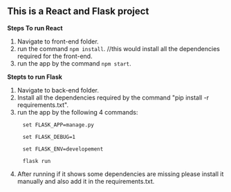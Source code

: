## This is a React and Flask project

**Steps To run React**
1. Navigate to front-end folder.
2. run the command ```npm install```.      //this would install all the dependencies required for the front-end.
3. run the app by the command ```npm start```.


**Stepts to run Flask**
1. Navigate to back-end folder.
2. Install all the dependencies required by the command "pip install -r requirements.txt".
3. run the app by the following 4 commands:
```
	 set FLASK_APP=manage.py
	 
	 set FLASK_DEBUG=1
	 
	 set FLASK_ENV=developement
	 
	 flask run
```
4. After running if it shows some dependencies are missing please install it manually and also add it in the requirements.txt.


